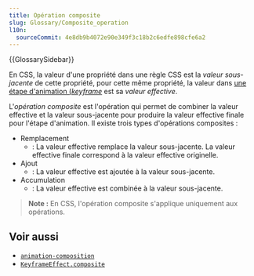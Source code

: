 ```yaml
---
title: Opération composite
slug: Glossary/Composite_operation
l10n:
  sourceCommit: 4e8db9b4072e90e349f3c18b2c6edfe898cfe6a2
---
```


{{GlossarySidebar}}

En CSS, la valeur d'une propriété dans une règle CSS est la _valeur sous-jacente_ de cette propriété, pour cette même propriété, la valeur dans [une étape d'animation (<i lang="en">keyframe</i>](/fr/docs/Web/CSS/@keyframes) est sa _valeur effective_.

L'_opération composite_ est l'opération qui permet de combiner la valeur effective et la valeur sous-jacente pour produire la valeur effective finale pour l'étape d'animation. Il existe trois types d'opérations composites&nbsp;:

- Remplacement
  - : La valeur effective remplace la valeur sous-jacente. La valeur effective finale correspond à la valeur effective originelle.
- Ajout
  - : La valeur effective est ajoutée à la valeur sous-jacente.
- Accumulation
  - : La valeur effective est combinée à la valeur sous-jacente.

> **Note :** En CSS, l'opération composite s'applique uniquement aux opérations.

## Voir aussi

- [`animation-composition`](/fr/docs/Web/CSS/animation-composition)
- [`KeyframeEffect.composite`](/fr/docs/Web/API/KeyframeEffect/composite)

